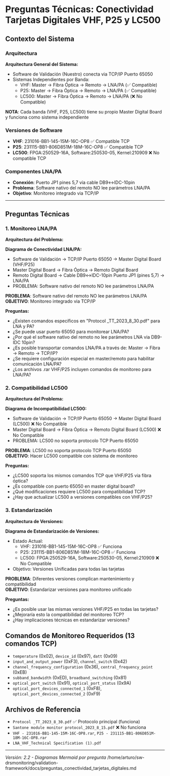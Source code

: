 # Preguntas Técnicas: Conectividad Tarjetas Digitales VHF, P25 y LC500

## Contexto del Sistema

### Arquitectura

**Arquitectura General del Sistema:**
- Software de Validación (Nuestro) conecta via TCP/IP Puerto 65050
- Sistemas Independientes por Banda:
  - VHF: Master → Fibra Óptica → Remoto → LNA/PA (✅ Compatible)
  - P25: Master → Fibra Óptica → Remoto → LNA/PA (✅ Compatible) 
  - LC500: Master → Fibra Óptica → Remoto → LNA/PA (❌ No Compatible)


**NOTA**: Cada banda (VHF, P25, LC500) tiene su propio Master Digital Board y funciona como sistema independiente

### Versiones de Software
- **VHF**: 231016-BB1-145-15M-16C-OP8 ✅ Compatible TCP
- **P25**: 231115-BB1-806D851M-18M-16C-OP8 ✅ Compatible TCP  
- **LC500**: FPGA:250529-16A, Software:250530-05, Kernel:210909 ❌ No compatible TCP

### Componentes LNA/PA
- **Conexión**: Puerto JP1 pines 5,7 via cable DB9↔IDC-10pin
- **Problema**: Software nativo del remoto NO lee parámetros LNA/PA
- **Objetivo**: Monitoreo integrado via TCP/IP

---

## Preguntas Técnicas

### 1. Monitoreo LNA/PA

**Arquitectura del Problema:**

**Diagrama de Conectividad LNA/PA:**
- Software de Validación → TCP/IP Puerto 65050 → Master Digital Board (VHF/P25)
- Master Digital Board → Fibra Óptica → Remoto Digital Board
- Remoto Digital Board → Cable DB9↔IDC-10pin Puerto JP1 (pines 5,7) → LNA/PA
- PROBLEMA: Software nativo del remoto NO lee parámetros LNA/PA


**PROBLEMA**: Software nativo del remoto NO lee parámetros LNA/PA  
**OBJETIVO**: Monitoreo integrado via TCP/IP

**Preguntas:**
- ¿Existen comandos específicos en "Protocol _TT_2023_8_30.pdf" para LNA y PA?
- ¿Se puede usar puerto 65050 para monitorear LNA/PA?
- ¿Por qué el software nativo del remoto no lee parámetros LNA via DB9-IDC 10pin?
- ¿Es posible transportar comandos LNA/PA a través de: Master → Fibra → Remoto → TCP/IP?
- ¿Se requiere configuración especial en master/remoto para habilitar comunicación LNA/PA?
- ¿Los archivos .rar VHF/P25 incluyen comandos de monitoreo para LNA/PA?

### 2. Compatibilidad LC500

**Arquitectura del Problema:**

**Diagrama de Incompatibilidad LC500:**
- Software de Validación → TCP/IP Puerto 65050 → Master Digital Board (LC500) ❌ No Compatible
- Master Digital Board → Fibra Óptica → Remoto Digital Board (LC500) ❌ No Compatible
- PROBLEMA: LC500 no soporta protocolo TCP Puerto 65050


**PROBLEMA**: LC500 no soporta protocolo TCP Puerto 65050  
**OBJETIVO**: Hacer LC500 compatible con sistema de monitoreo

**Preguntas:**
- ¿LC500 soporta los mismos comandos TCP que VHF/P25 via fibra óptica?
- ¿Es compatible con puerto 65050 en master digital board?
- ¿Qué modificaciones requiere LC500 para compatibilidad TCP?
- ¿Hay que actualizar LC500 a versiones compatibles con VHF/P25?

### 3. Estandarización

**Arquitectura de Versiones:**

**Diagrama de Estandarización de Versiones:**
- Estado Actual:
  - VHF: 231016-BB1-145-15M-16C-OP8 ✅ Funciona
  - P25: 231115-BB1-806D851M-18M-16C-OP8 ✅ Funciona
  - LC500: FPGA:250529-16A, Software:250530-05, Kernel:210909 ❌ No Compatible
- Objetivo: Versiones Unificadas para todas las tarjetas


**PROBLEMA**: Diferentes versiones complican mantenimiento y compatibilidad  
**OBJETIVO**: Estandarizar versiones para monitoreo unificado

**Preguntas:**
- ¿Es posible usar las mismas versiones VHF/P25 en todas las tarjetas?
- ¿Mejoraría esto la compatibilidad del monitoreo TCP?
- ¿Hay implicaciones técnicas en estandarizar versiones?

## Comandos de Monitoreo Requeridos (13 comandos TCP)
- `temperature` (0x02), `device_id` (0x97), `datt` (0x09)
- `input_and_output_power` (0xF3), `channel_switch` (0x42)
- `channel_frequency_configuration` (0x36), `central_frequency_point` (0xEB)
- `subband_bandwidth` (0xED), `broadband_switching` (0x81)
- `optical_port_switch` (0x91), `optical_port_status` (0x9A)
- `optical_port_devices_connected_1` (0xF8), `optical_port_devices_connected_2` (0xF9)

## Archivos de Referencia
- `Protocol _TT_2023_8_30.pdf` ✅ Protocolo principal (funciona)
- `Santone module monitor protocol_2023_8_15.pdf` ❌ No funciona
- `VHF - 231016-BB1-145-15M-16C-OP8.rar`, `P25 - 231115-BB1-806D851M-18M-16C-OP8.rar`
- `LNA_VHF_Technical Specification (1).pdf`

---
*Versión: 2.2 - Diagramas Mermaid por pregunta*</content>
<parameter name="filePath">/home/arturo/sw-drsmonitoring/validation-framework/docs/preguntas_conectividad_tarjetas_digitales.md